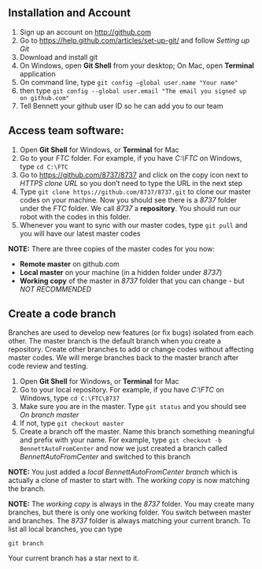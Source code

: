 ## Installation and Account
1. Sign up an account on http://github.com
2. Go to https://help.github.com/articles/set-up-git/ and follow *Setting up Git*
  1. Download and install git
  2. On Windows, open **Git Shell** from your desktop; On Mac, open **Terminal** application
  3. On command line, type `git config —global user.name "Your name"`
  4. then type `git config --global user.email "The email you signed up on github.com"`
3. Tell Bennett your github user ID so he can add you to our team

## Access team software:
1. Open **Git Shell** for Windows, or **Terminal** for Mac
2. Go to your *FTC* folder. For example, if you have *C:\FTC* on Windows, type `cd C:\FTC`
3. Go to https://github.com/8737/8737 and click on the copy icon next to *HTTPS clone URL* so you don’t need to type the URL in the next step
4. Type `git clone https://github.com/8737/8737.git` to clone our master codes on your machine. Now you should see there is a *8737* folder under the *FTC* folder. We call *8737* a **repository**. You should run our robot with the codes in this folder.
6. Whenever you want to sync with our master codes, type `git pull` and you will have our latest master codes

**NOTE:** There are three copies of the master codes for you now:
* **Remote master** on github.com
* **Local master** on your machine (in a hidden folder under *8737*)
* **Working copy** of the master in *8737* folder that you can change - but *NOT RECOMMENDED*

## Create a code branch
Branches are used to develop new features (or fix bugs) isolated from each other. The master branch is the default branch when you create a repository. Create other branches to add or change codes without affecting master codes. We will merge branches back to the master branch after code review and testing.

1. Open **Git Shell** for Windows, or **Terminal** for Mac
2. Go to your local repository. For example, if you have *C:\FTC* on Windows, type `cd C:\FTC\8737`
3. Make sure you are in the master. Type `git status` and you should see *On branch master*
4. If not, type `git checkout master`
5. Create a branch off the master. Name this branch something meaningful and prefix with your name. For example, type `git checkout -b BennettAutoFromCenter` and now we just created a branch called *BennettAutoFromCenter* and switched to this branch

**NOTE:** You just added a *local BennettAutoFromCenter branch* which is actually a clone of master to start with. The *working copy* is now matching the branch. 

**NOTE:** The *working copy* is always in the *8737* folder. You may create many branches, but there is only one working folder. You switch between master and branches. The *8737* folder is always matching your current branch. To list all local branches, you can type
```
git branch
```
Your current branch has a star next to it.
